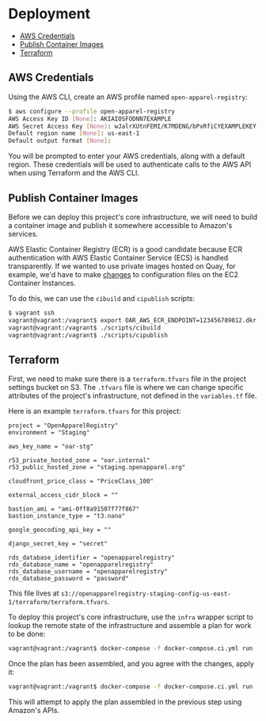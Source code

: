 # Deployment

* [AWS Credentials](#aws-credentials)
* [Publish Container Images](#publish-container-images)
* [Terraform](#terraform)

## AWS Credentials

Using the AWS CLI, create an AWS profile named `open-apparel-registry`:

```bash
$ aws configure --profile open-apparel-registry
AWS Access Key ID [None]: AKIAIOSFODNN7EXAMPLE
AWS Secret Access Key [None]: wJalrXUtnFEMI/K7MDENG/bPxRfiCYEXAMPLEKEY
Default region name [None]: us-east-1
Default output format [None]:
```

You will be prompted to enter your AWS credentials, along with a default region. These credentials will be used to authenticate calls to the AWS API when using Terraform and the AWS CLI.


## Publish Container Images

Before we can deploy this project's core infrastructure, we will need to build a container image and publish it somewhere accessible to Amazon's services. 

AWS Elastic Container Registry (ECR) is a good candidate because ECR authentication with AWS Elastic Container Service (ECS) is handled transparently. If we wanted to use private images hosted on Quay, for example, we'd have to make [changes](https://docs.quay.io/issues/ecs-auth-failure.html) to configuration files on the EC2 Container Instances.

To do this, we can use the `cibuild` and `cipublish` scripts:

```bash
$ vagrant ssh
vagrant@vagrant:/vagrant$ export OAR_AWS_ECR_ENDPOINT=123456789012.dkr.ecr.us-east-1.amazonaws.com
vagrant@vagrant:/vagrant$ ./scripts/cibuild
vagrant@vagrant:/vagrant$ ./scripts/cipublish
```

## Terraform

First, we need to make sure there is a `terraform.tfvars` file in the project settings bucket on S3. The `.tfvars` file is where we can change specific attributes of the project's infrastructure, not defined in the `variables.tf` file.

Here is an example `terraform.tfvars` for this project:

```hcl
project = "OpenApparelRegistry"
environment = "Staging"

aws_key_name = "oar-stg"

r53_private_hosted_zone = "oar.internal"
r53_public_hosted_zone = "staging.openapparel.org"

cloudfront_price_class = "PriceClass_100"

external_access_cidr_block = ""

bastion_ami = "ami-0ff8a91507f77f867"
bastion_instance_type = "t3.nano"

google_geocoding_api_key = ""

django_secret_key = "secret"

rds_database_identifier = "openapparelregistry"
rds_database_name = "openapparelregistry"
rds_database_username = "openapparelregistry"
rds_database_password = "password"

```

This file lives at `s3://openapparelregistry-staging-config-us-east-1/terraform/terraform.tfvars`.

To deploy this project's core infrastructure, use the `infra` wrapper script to lookup the remote state of the infrastructure and assemble a plan for work to be done:

```bash
vagrant@vagrant:/vagrant$ docker-compose -f docker-compose.ci.yml run --rm terraform ./scripts/infra plan
```

Once the plan has been assembled, and you agree with the changes, apply it:

```bash
vagrant@vagrant:/vagrant$ docker-compose -f docker-compose.ci.yml run --rm terraform ./scripts/infra apply
```

This will attempt to apply the plan assembled in the previous step using Amazon's APIs.
